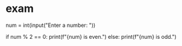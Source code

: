 # exam
num = int(input("Enter a number: "))

if num % 2 == 0:
    print(f"{num} is even.")
else:
    print(f"{num} is odd.")
